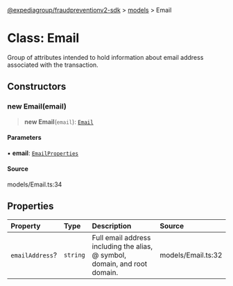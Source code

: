 [@expediagroup/fraudpreventionv2-sdk](../../index.md) > [models](../index.md) > Email

# Class: Email

Group of attributes intended to hold information about email address associated with the transaction.

## Constructors

### new Email(email)

> **new Email**(`email`): [`Email`](Email.md)

#### Parameters

▪ **email**: [`EmailProperties`](../interfaces/EmailProperties.md)

#### Source

models/Email.ts:34

## Properties

| Property | Type | Description | Source |
| :------ | :------ | :------ | :------ |
| `emailAddress`? | `string` | Full email address including the alias, @ symbol, domain, and root domain. | models/Email.ts:32 |
